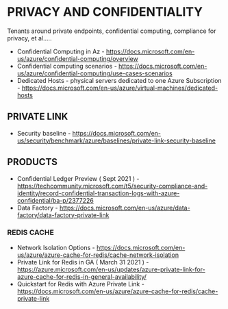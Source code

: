 # PRIVACY AND CONFIDENTIALITY

Tenants around private endpoints, confidential computing, compliance for privacy, et al.....

* Confidential Computing in Az - https://docs.microsoft.com/en-us/azure/confidential-computing/overview 
* Confidential computing scenarios - https://docs.microsoft.com/en-us/azure/confidential-computing/use-cases-scenarios
* Dedicated Hosts - physical servers dedicated to one Azure Subscription - https://docs.microsoft.com/en-us/azure/virtual-machines/dedicated-hosts

## PRIVATE LINK

* Security baseline - https://docs.microsoft.com/en-us/security/benchmark/azure/baselines/private-link-security-baseline

## PRODUCTS

* Confidential Ledger Preview ( Sept 2021 ) - https://techcommunity.microsoft.com/t5/security-compliance-and-identity/record-confidential-transaction-logs-with-azure-confidential/ba-p/2377226
* Data Factory - https://docs.microsoft.com/en-us/azure/data-factory/data-factory-private-link

### REDIS CACHE

* Network Isolation Options - https://docs.microsoft.com/en-us/azure/azure-cache-for-redis/cache-network-isolation
* Private Link for Redis in GA ( March 31 2021 ) - https://azure.microsoft.com/en-us/updates/azure-private-link-for-azure-cache-for-redis-in-general-availability/
* Quickstart for Redis with Azure Private Link - https://docs.microsoft.com/en-us/azure/azure-cache-for-redis/cache-private-link
